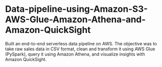 # Data-pipeline-using-Amazon-S3-AWS-Glue-Amazon-Athena-and-Amazon-QuickSight
Built an end-to-end serverless data pipeline on AWS. The objective was to take raw sales data in CSV format, clean and transform it using AWS Glue (PySpark), query it using Amazon Athena, and visualize insights with Amazon QuickSight.
